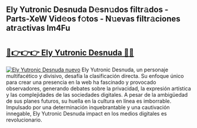 ## Ely Yutronic Desnuda D𝚎sn𝚞dos filtr𝚊dos - Parts-XeW Vid𝚎os f𝚘tos - N𝚞evas filtr𝚊ciones atr𝚊ctivas lm4Fu

# <h2><a href="http://mb4s261.tromn.icu/?c=Ely+Yutronic+Desnuda">🔗👉👉👉 Ely Yutronic Desnuda 🔗🔗</a></h2>

[![Ely Yutronic Desnuda nuevo](https://i.imgur.com/pEAQMta.gif)](http://mb4s261.tromn.icu/?c=Ely+Yutronic+Desnuda)
Ely Yutronic Desnuda, un personaje multifacético y divisivo, desafía la clasificación directa. Su enfoque único para crear una presencia en la web ha fascinado y provocado observadores, generando debates sobre la privacidad, la expresión artística y las complejidades de las sociedades digitales. A pesar de la ambigüedad de sus planes futuros, su huella en la cultura en línea es imborrable. Impulsado por una determinación inquebrantable y una cautivación innegable, Ely Yutronic Desnuda impact en los medios digitales es revolucionario.

